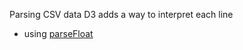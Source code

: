 Parsing CSV data
D3 adds a way to interpret each line

 * using [parseFloat](https://developer.mozilla.org/en-US/docs/Web/JavaScript/Reference/Global_Objects/parseFloat)

